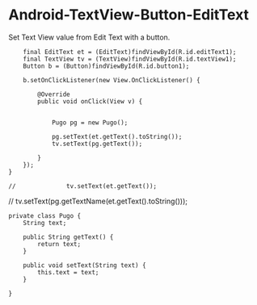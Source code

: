 # Android-TextView-Button-EditText
Set Text View value from Edit Text with a button.


		final EditText et = (EditText)findViewById(R.id.editText1);
		final TextView tv = (TextView)findViewById(R.id.textView1);
		Button b = (Button)findViewById(R.id.button1);
		
		b.setOnClickListener(new View.OnClickListener() {
			
			@Override
			public void onClick(View v) {

				
				Pugo pg = new Pugo();
				
				pg.setText(et.getText().toString());
				tv.setText(pg.getText());
				
			}
		});
	}
	
	//				tv.setText(et.getText());
//				tv.setText(pg.getTextName(et.getText().toString()));

	private class Pugo {
		String text;

		public String getText() {
			return text;
		}

		public void setText(String text) {
			this.text = text;
		}

	}
